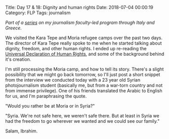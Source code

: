 Title: Day 17 & 18: Dignity and human rights
Date: 2018-07-04 00:00:19
Category: FLP
Tags: journalism

_Part of a [series](https://blog.legoktm.com/category/flp.html) on my journalism faculty-led program through Italy and Greece._

We visited the Kara Tepe and Moria refugee camps over the past two days. The director of Kara Tepe really spoke to me when he started talking about dignity, freedom, and other human rights. I ended up re-reading the [Universal Declaration of Human Rights](https://en.wikipedia.org/wiki/Universal_Declaration_of_Human_Rights), and some of the background behind it's creation.

I'm still processing the Moria camp, and how to tell its story. There's a slight possibility that we might go back tomorrow, so I'll just post a short snippet from the interview we conducted today with a 23 year old Syrian photojournalism student (basically me, but from a war-torn country and not from immense privilege). One of his friends translated the Arabic to English for us, and I'm paraphrasing the quote.

"Would you rather be at Moria or in Syria?"

"Syria. We're not safe here, we weren't safe there. But at least in Syria we had the freedom to go wherever we wanted and we could see our family."

Salam, Ibrahim.

